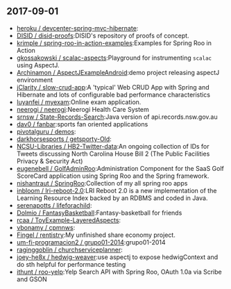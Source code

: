 ## 2017-09-01

* [heroku / devcenter-spring-mvc-hibernate](https://github.com/heroku/devcenter-spring-mvc-hibernate):
* [DISID / disid-proofs](https://github.com/DISID/disid-proofs):DISID's repository of proofs of concept.
* [krimple / spring-roo-in-action-examples](https://github.com/krimple/spring-roo-in-action-examples):Examples for Spring Roo in Action
* [gkossakowski / scalac-aspects](https://github.com/gkossakowski/scalac-aspects):Playground for instrumenting `scalac` using AspectJ.
* [Archinamon / AspectJExampleAndroid](https://github.com/Archinamon/AspectJExampleAndroid):demo project releasing aspectJ environment
* [jClarity / slow-crud-app](https://github.com/jClarity/slow-crud-app):A 'typical' Web CRUD App with Spring and Hibernate and lots of configurable bad performance characteristics
* [luyanfei / myexam](https://github.com/luyanfei/myexam):Online exam application.
* [neerogi / neerogi](https://github.com/neerogi/neerogi):Neerogi Health Care System
* [srnsw / State-Records-Search](https://github.com/srnsw/State-Records-Search):Java version of api.records.nsw.gov.au
* [dav0 / fanbar](https://github.com/dav0/fanbar):sports fan oriented applications
* [pivotalguru / demos](https://github.com/pivotalguru/demos):
* [darkhorsesports / getsporty-Old](https://github.com/darkhorsesports/getsporty-Old):
* [NCSU-Libraries / HB2-Twitter-data](https://github.com/NCSU-Libraries/HB2-Twitter-data):An ongoing collection of IDs for Tweets discussing North Carolina House Bill 2 (The Public Facilities Privacy & Security Act)
* [eugenebell / GolfAdminRoo](https://github.com/eugenebell/GolfAdminRoo):Administration Component for the SaaS Golf ScoreCard application using Spring Roo and the Spring framework.
* [nishantraut / SpringRoo](https://github.com/nishantraut/SpringRoo):Collection of my all spring roo apps
* [inbloom / lri-reboot-2.0](https://github.com/inbloom/lri-reboot-2.0):LRI Reboot 2.0 is a new implementation of the Learning Resource Index backed by an RDBMS and coded in Java.
* [serenapotts / lifeforachild](https://github.com/serenapotts/lifeforachild):
* [Dolmio / FantasyBasketball](https://github.com/Dolmio/FantasyBasketball):Fantasy-basketball for friends
* [rcaa / ToyExample-LayeredAspects](https://github.com/rcaa/ToyExample-LayeredAspects):
* [vbonamy / cpmnws](https://github.com/vbonamy/cpmnws):
* [Fingel / rentistry](https://github.com/Fingel/rentistry):My unfinished share economy project.
* [um-fi-programacion2 / grupo01-2014](https://github.com/um-fi-programacion2/grupo01-2014):grupo01-2014
* [raginggoblin / churchserviceplanner](https://github.com/raginggoblin/churchserviceplanner):
* [joey-he8x / hedwig-weaver](https://github.com/joey-he8x/hedwig-weaver):use aspectj to expose hedwigContext and do sth helpful for performance testing
* [ithunt / roo-yelp](https://github.com/ithunt/roo-yelp):Yelp Search API with Spring Roo, OAuth 1.0a via Scribe and GSON
